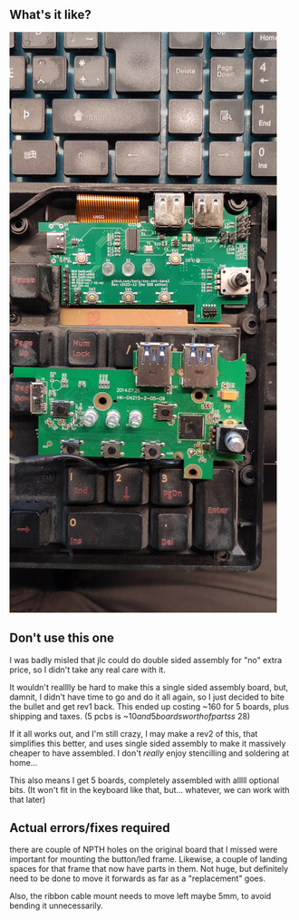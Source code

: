 ## What's it like?
![installed side by side](r2023-12-installed1.jpg)

## Don't use this one
I was badly misled that jlc could do double sided assembly for "no" extra price, so I didn't take any real care with it.

It wouldn't realllly be hard to make this a single sided assembly board, but, damnit, I didn't have time to go and do it all again,
so I just decided to bite the bullet and get rev1 back.  This ended up costing ~160 for 5 boards, plus shipping and taxes. (5 pcbs is ~$10 and 5 boards worth of parts s ~$28)

If it all works out, and I'm still crazy, I may make a rev2 of this, that simplifies this better, and uses single sided assembly to make it massively cheaper to have assembled.  I don't _really_ enjoy stencilling and soldering at home...

This also means I get 5 boards, completely assembled with alllll optional bits.  (It won't fit in the keyboard like that, but... whatever, we can work with that later)

## Actual errors/fixes required
there are couple of NPTH holes on the original board that I missed were important for mounting the button/led frame.
Likewise, a couple of landing spaces for that frame that now have parts in them.
Not huge, but definitely need to be done to move it forwards as far as a "replacement" goes.

Also, the ribbon cable mount needs to move left maybe 5mm, to avoid bending it unnecessarily.